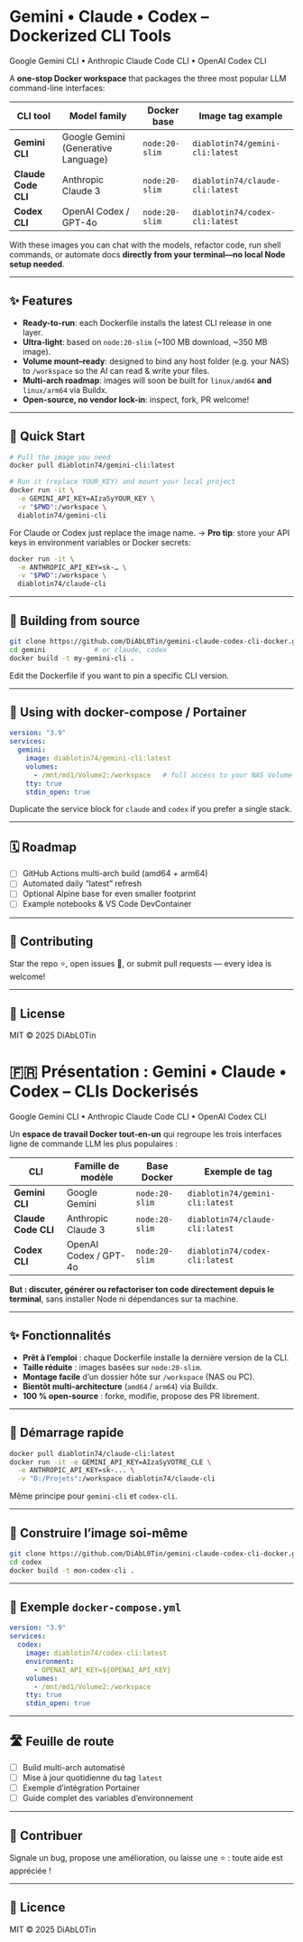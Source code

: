 <!-- ────────────────────────────────────────────────────────────────────────────── -->

# Gemini • Claude • Codex – Dockerized CLI Tools

Google Gemini CLI • Anthropic Claude Code CLI • OpenAI Codex CLI

<!-- ────────────────────────────────────────────────────────────────────────────── -->

A **one-stop Docker workspace** that packages the three most popular LLM command-line interfaces:

| CLI tool            | Model family                        | Docker base    | Image tag example               |
| ------------------- | ----------------------------------- | -------------- | ------------------------------- |
| **Gemini CLI**      | Google Gemini (Generative Language) | `node:20-slim` | `diablotin74/gemini-cli:latest` |
| **Claude Code CLI** | Anthropic Claude 3                  | `node:20-slim` | `diablotin74/claude-cli:latest` |
| **Codex CLI**       | OpenAI Codex / GPT-4o               | `node:20-slim` | `diablotin74/codex-cli:latest`  |

With these images you can chat with the models, refactor code, run shell commands, or automate docs **directly from your terminal—no local Node setup needed**.

---

## ✨ Features

* **Ready-to-run**: each Dockerfile installs the latest CLI release in one layer.
* **Ultra-light**: based on `node:20-slim` (\~100 MB download, \~350 MB image).
* **Volume mount–ready**: designed to bind any host folder (e.g. your NAS) to `/workspace` so the AI can read & write your files.
* **Multi-arch roadmap**: images will soon be built for `linux/amd64` **and** `linux/arm64` via Buildx.
* **Open-source, no vendor lock-in**: inspect, fork, PR welcome!

---

## 🚀 Quick Start

```bash
# Pull the image you need
docker pull diablotin74/gemini-cli:latest

# Run it (replace YOUR_KEY) and mount your local project
docker run -it \
  -e GEMINI_API_KEY=AIzaSyYOUR_KEY \
  -v "$PWD":/workspace \
  diablotin74/gemini-cli
```

For Claude or Codex just replace the image name.
→ **Pro tip**: store your API keys in environment variables or Docker secrets:

```bash
docker run -it \
  -e ANTHROPIC_API_KEY=sk-… \
  -v "$PWD":/workspace \
  diablotin74/claude-cli
```

---

## 🔧 Building from source

```bash
git clone https://github.com/DiAbL0Tin/gemini-claude-codex-cli-docker.git
cd gemini            # or claude, codex
docker build -t my-gemini-cli .
```

Edit the Dockerfile if you want to pin a specific CLI version.

---

## 📂 Using with docker-compose / Portainer

```yaml
version: "3.9"
services:
  gemini:
    image: diablotin74/gemini-cli:latest
    volumes:
      - /mnt/md1/Volume2:/workspace   # full access to your NAS Volume 2
    tty: true
    stdin_open: true
```

Duplicate the service block for `claude` and `codex` if you prefer a single stack.

---

## 🗓 Roadmap

* [ ] GitHub Actions multi-arch build (amd64 + arm64)
* [ ] Automated daily “latest” refresh
* [ ] Optional Alpine base for even smaller footprint
* [ ] Example notebooks & VS Code DevContainer

---

## 👐 Contributing

Star the repo ⭐, open issues 🐛, or submit pull requests — every idea is welcome!

---

## 📜 License

MIT © 2025 DiAbL0Tin

<!-- ────────────────────────────────────────────────────────────────────────────── -->

# 🇫🇷 Présentation : Gemini • Claude • Codex – CLIs Dockerisés

Google Gemini CLI • Anthropic Claude Code CLI • OpenAI Codex CLI

<!-- ────────────────────────────────────────────────────────────────────────────── -->

Un **espace de travail Docker tout-en-un** qui regroupe les trois interfaces ligne de commande LLM les plus populaires :

| CLI                 | Famille de modèle     | Base Docker    | Exemple de tag                  |
| ------------------- | --------------------- | -------------- | ------------------------------- |
| **Gemini CLI**      | Google Gemini         | `node:20-slim` | `diablotin74/gemini-cli:latest` |
| **Claude Code CLI** | Anthropic Claude 3    | `node:20-slim` | `diablotin74/claude-cli:latest` |
| **Codex CLI**       | OpenAI Codex / GPT-4o | `node:20-slim` | `diablotin74/codex-cli:latest`  |

**But : discuter, générer ou refactoriser ton code directement depuis le terminal**, sans installer Node ni dépendances sur ta machine.

---

## ✨ Fonctionnalités

* **Prêt à l’emploi** : chaque Dockerfile installe la dernière version de la CLI.
* **Taille réduite** : images basées sur `node:20-slim`.
* **Montage facile** d’un dossier hôte sur `/workspace` (NAS ou PC).
* **Bientôt multi‑architecture** (`amd64` / `arm64`) via Buildx.
* **100 % open-source** : forke, modifie, propose des PR librement.

---

## 🚀 Démarrage rapide

```bash
docker pull diablotin74/claude-cli:latest
docker run -it -e GEMINI_API_KEY=AIzaSyVOTRE_CLE \
  -e ANTHROPIC_API_KEY=sk-... \
  -v "D:/Projets":/workspace diablotin74/claude-cli
```

Même principe pour `gemini-cli` et `codex-cli`.

---

## 🔧 Construire l’image soi-même

```bash
git clone https://github.com/DiAbL0Tin/gemini-claude-codex-cli-docker.git
cd codex
docker build -t mon-codex-cli .
```

---

## 📂 Exemple `docker-compose.yml`

```yaml
version: "3.9"
services:
  codex:
    image: diablotin74/codex-cli:latest
    environment:
      - OPENAI_API_KEY=${OPENAI_API_KEY}
    volumes:
      - /mnt/md1/Volume2:/workspace
    tty: true
    stdin_open: true
```

---

## 🛣 Feuille de route

* [ ] Build multi-arch automatisé
* [ ] Mise à jour quotidienne du tag `latest`
* [ ] Exemple d’intégration Portainer
* [ ] Guide complet des variables d’environnement

---

## 🤝 Contribuer

Signale un bug, propose une amélioration, ou laisse une ⭐ : toute aide est appréciée !

---

## 📜 Licence

MIT © 2025 DiAbL0Tin
